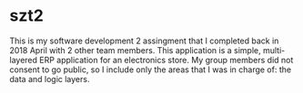 # szt2
This is my software development 2 assingment that I completed back in 2018 April with 2 other team members.
This application is a simple, multi-layered ERP application for an electronics store. 
My group members did not consent to go public, so I include only the areas that I was in charge of: the data and logic layers. 
